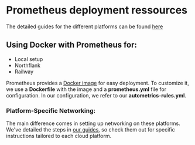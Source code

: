 # Prometheus deployment ressources

The detailed guides for the different platforms can be found [here](https://docs.autometrics.dev/deploying-prometheus)

## Using Docker with Prometheus for:
- Local setup
- Northflank
- Railway 

Prometheus provides a [Docker image](https://hub.docker.com/r/prom/prometheus) for easy deployment. To customize it, we use a **Dockerfile** with the image and a **prometheus.yml** file for configuration. In our configuration, we refer to our **autometrics-rules.yml**. 

### Platform-Specific Networking:
The main difference comes in setting up networking on these platforms. We've detailed the steps in [our guides](https://docs.autometrics.dev/deploying-prometheus), so check them out for specific instructions tailored to each cloud platform.